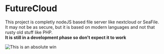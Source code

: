 # FutureCloud
This project is completly nodeJS based file server like nextcloud or SeaFile.  
It may not be as secure, but it is based on modern languages and not that rusty old stuff like PHP.  
**It is still in a development phase so don't expect it to work**  
  
![This is an absolute win](https://media1.tenor.com/images/c4bb9246ba107ea847f4bb66b6e0a99c/tenor.gif?itemid=15135962)

